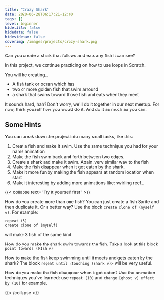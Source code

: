 ```yaml
---
title: "Crazy Shark"
date: 2020-06-28T06:17:21+12:00
tags: []
level: beginner
hidetitle: false
hidedate: false
hidesidenav: false
coverimg: /images/projects/crazy-shark.png
---
```


Can you create a shark that follows and eats any fish it can see?


<!--more-->

In this project, we continue practicing on how to use loops in Scratch.

You will be creating...

- A fish tank or ocean which has
- two or more golden fish that swim arround
- a shark that swims toward those fish and eats when they meet

It sounds hard, hah? Don't worry, we'll do it together in our next meetup.
For now, think youself how you would do it. And do it as much as you can.

## Some Hints

You can break down the project into many small tasks, like this:

1. Creat a fish and make it swim. Use the same technique you had for your name animation
1. Make the fish swim back and forth between two edges.
2. Create a shark and make it swim. Again, very similar way to the fish
3. Make the fish disappear when it got eaten by the shark.
4. Make it more fun by making the fish appears at random location when start
5. Make it interesting by adding more animations like: swirling reef...


{{< collapse text="Try it yourself first" >}}

How do you create more than one fish? You can just create a fish Sprite and then duplicate it.
Or a better way? Use the block `create clone of (myself v)`. For example:
```
repeat (3)
create clone of (myself)
```
will make 3 fish of the same kind

How do you make the shark swim towards the fish. Take a look at this block `point towards (FIsh v)`

How to make the fish keep swimming until it meets and gets eaten by the shark? The block `repeat until <touching (Shark v)>` will be very useful.


How do you make the fish disappear when it got eaten? Use the animation techniques you've learned: use `repeat [10]` and `change [ghost v] effect by (10)` for example.

{{< /collapse >}}